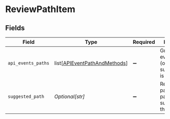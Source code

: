 # ReviewPathItem


## Fields

| Field                                                                         | Type                                                                          | Required                                                                      | Description                                                                   |
| ----------------------------------------------------------------------------- | ----------------------------------------------------------------------------- | ----------------------------------------------------------------------------- | ----------------------------------------------------------------------------- |
| `api_events_paths`                                                            | list[[APIEventPathAndMethods](../../models/shared/apieventpathandmethods.md)] | :heavy_minus_sign:                                                            | Group of api event paths (original) that suggestedPath is representing        |
| `suggested_path`                                                              | *Optional[str]*                                                               | :heavy_minus_sign:                                                            | Represents the parameterized path suggested by the engine                     |